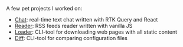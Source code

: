 
A few pet projects I worked on:

- [Chat](https://github.com/sshvasi/chat): real-time text chat written with RTK Query and React
- [Reader](https://github.com/sshvasi/rss): RSS feeds reader written with vanilla JS
- [Loader](https://github.com/sshvasi/loader): CLI-tool for downloading web pages with all static content
- [Diff](https://github.com/sshvasi/diff): CLI-tool for comparing configuration files
